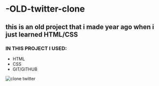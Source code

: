 # -OLD-twitter-clone


<h2>this is an old project that i made year ago when i just learned HTML/CSS </h2>

<h3>IN THIS PROJECT I USED:</h3>
<ul>
  <li>HTML</li>
  <li>CSS</li>
  <li>GIT/GITHUB</li>
</ul>

![clone twitter](https://github.com/HamzaHamani/-OLD-twitter-clone/assets/102440542/c7a36999-dbf4-46ec-a564-512f66134d0b)
